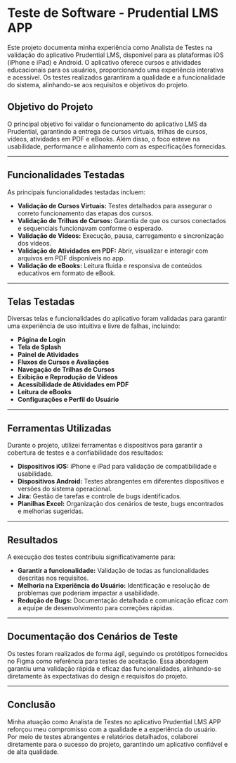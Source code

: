 # Teste de Software - Prudential LMS APP

Este projeto documenta minha experiência como Analista de Testes na validação do aplicativo Prudential LMS, disponível para as plataformas iOS (iPhone e iPad) e Android. O aplicativo oferece cursos e atividades educacionais para os usuários, proporcionando uma experiência interativa e acessível. Os testes realizados garantiram a qualidade e a funcionalidade do sistema, alinhando-se aos requisitos e objetivos do projeto.

## Objetivo do Projeto
O principal objetivo foi validar o funcionamento do aplicativo LMS da Prudential, garantindo a entrega de cursos virtuais, trilhas de cursos, vídeos, atividades em PDF e eBooks. Além disso, o foco esteve na usabilidade, performance e alinhamento com as especificações fornecidas.

---

## Funcionalidades Testadas
As principais funcionalidades testadas incluem:  
- **Validação de Cursos Virtuais:** Testes detalhados para assegurar o correto funcionamento das etapas dos cursos.  
- **Validação de Trilhas de Cursos:** Garantia de que os cursos conectados e sequenciais funcionavam conforme o esperado.  
- **Validação de Vídeos:** Execução, pausa, carregamento e sincronização dos vídeos.  
- **Validação de Atividades em PDF:** Abrir, visualizar e interagir com arquivos em PDF disponíveis no app.  
- **Validação de eBooks:** Leitura fluida e responsiva de conteúdos educativos em formato de eBook.  

---

## Telas Testadas
Diversas telas e funcionalidades do aplicativo foram validadas para garantir uma experiência de uso intuitiva e livre de falhas, incluindo:  
- **Página de Login**  
- **Tela de Splash**  
- **Painel de Atividades**  
- **Fluxos de Cursos e Avaliações**  
- **Navegação de Trilhas de Cursos**  
- **Exibição e Reprodução de Vídeos**  
- **Acessibilidade de Atividades em PDF**  
- **Leitura de eBooks**  
- **Configurações e Perfil do Usuário**  

---

## Ferramentas Utilizadas
Durante o projeto, utilizei ferramentas e dispositivos para garantir a cobertura de testes e a confiabilidade dos resultados:  
- **Dispositivos iOS:** iPhone e iPad para validação de compatibilidade e usabilidade.  
- **Dispositivos Android:** Testes abrangentes em diferentes dispositivos e versões do sistema operacional.  
- **Jira:** Gestão de tarefas e controle de bugs identificados.  
- **Planilhas Excel:** Organização dos cenários de teste, bugs encontrados e melhorias sugeridas.  

---

## Resultados
A execução dos testes contribuiu significativamente para:  
- **Garantir a funcionalidade:** Validação de todas as funcionalidades descritas nos requisitos.  
- **Melhoria na Experiência do Usuário:** Identificação e resolução de problemas que poderiam impactar a usabilidade.  
- **Redução de Bugs:** Documentação detalhada e comunicação eficaz com a equipe de desenvolvimento para correções rápidas.  

---

## Documentação dos Cenários de Teste
Os testes foram realizados de forma ágil, seguindo os protótipos fornecidos no Figma como referência para testes de aceitação. Essa abordagem garantiu uma validação rápida e eficaz das funcionalidades, alinhando-se diretamente às expectativas do design e requisitos do projeto.   

---

## Conclusão
Minha atuação como Analista de Testes no aplicativo Prudential LMS APP reforçou meu compromisso com a qualidade e a experiência do usuário. Por meio de testes abrangentes e relatórios detalhados, colaborei diretamente para o sucesso do projeto, garantindo um aplicativo confiável e de alta qualidade.  

